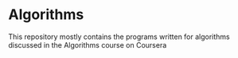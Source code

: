 Algorithms
==========

This repository mostly contains the programs written for algorithms discussed in the Algorithms course on Coursera
